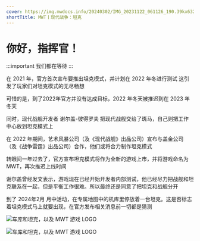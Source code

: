 ```yaml
---
cover: https://img.mwdocs.info/20240302/IMG_20231122_061126_190.39kx6326wx.webp
shortTitle: MWT丨现代战争：坦克
---
```


# 你好，指挥官！

:::important 我们都在等待
:::

在 2021 年，官方首次宣布要推出坦克模式，并计划在 2022 年冬进行测试
这引发了玩家们对坦克模式的无尽畅想

可惜的是，到了2022年官方并没有达成目标，2022 年冬天被推迟到在 2023 年冬天

同时，现代战舰开发者  谢尔盖-彼得罗夫  把现代战舰交给了斑马，自己则把工作中心放到坦克模式上

在 2022 年期间，艺术风暴公司（及《现代战舰》出品公司）宣布与盖金公司（及《战争雷霆》出品公司）合作，他们或将合力制作坦克模式

转眼间一年过去了，官方宣布坦克模式将作为全新的游戏上市，并将游戏命名为 MWT，再次推迟上线时间

谢尔盖曾经发文表示，游戏现在已经开始开发者内部测试，他已经尽力把战舰和坦克联系在一起，但是平衡工作很难。所以最终还是同意了把坦克和战舰分开

到了 2024年2月 月中活动，在专属地图中的机库里停放着一台坦克。这是否标志着坦克模式马上就要出现，在官方发布相关消息前一切都是猜测

![车库和坦克，以及 MWT 游戏 LOGO](https://img.mwdocs.info/20240302/mwt-tank1.5c0pu50s0k.webp)

![车库和坦克，以及 MWT 游戏 LOGO](https://img.mwdocs.info/20240302/mwt-tank2.73top1k4wn.webp)


